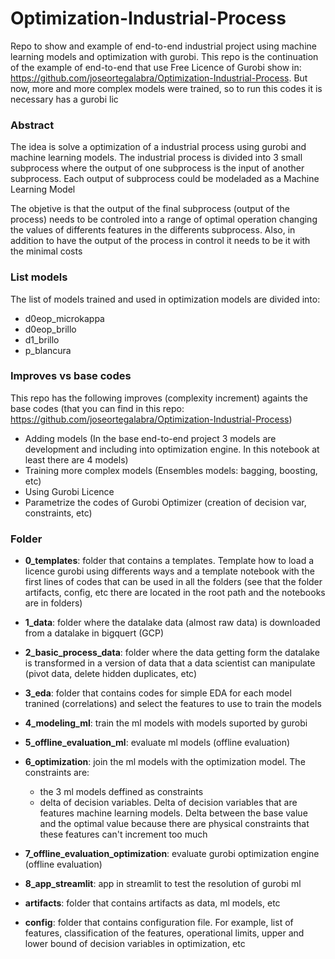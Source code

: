 # Optimization-Industrial-Process

Repo to show and example of end-to-end industrial project using machine learning models and optimization with gurobi. This repo is the continuation of the example of end-to-end that use Free Licence of Gurobi show in: https://github.com/joseortegalabra/Optimization-Industrial-Process. But now, more and more complex models were trained, so to run this codes it is necessary has a gurobi lic


### Abstract
The idea is solve a optimization of a industrial process using gurobi and machine learning models. 
The industrial process is divided into 3 small subprocess where the output of one subprocess is the input of another subprocess.
Each output of subprocess could be modeladed as a Machine Learning Model

The objetive is that the output of the final subprocess (output of the process) needs to be controled into a range of optimal operation changing the values of differents features in the differents subprocess. Also, in addition to have the output of the process in control it needs to be it with the minimal costs

### List models
The list of models trained and used in optimization models are divided into:
- d0eop_microkappa
- d0eop_brillo
- d1_brillo
- p_blancura


### Improves vs base codes
This repo has the following improves (complexity increment) againts the base codes (that you can find in this repo: https://github.com/joseortegalabra/Optimization-Industrial-Process)

- Adding models (In the base end-to-end project 3 models are development and including into optimization engine. In this notebook at least there are 4 models)
- Training more complex models (Ensembles models: bagging, boosting, etc)
- Using Gurobi Licence
- Parametrize the codes of Gurobi Optimizer (creation of decision var, constraints, etc)


### Folder
- **0_templates**: folder that contains a templates. Template how to load a licence gurobi using differents ways and a template notebook with the first lines of codes that can be used in all the folders (see that the folder artifacts, config, etc there are located in the root path and the notebooks are in folders) 

- **1_data**: folder where the datalake data (almost raw data) is downloaded from a datalake in bigquert (GCP)

- **2_basic_process_data**: folder where the data getting form the datalake is transformed in a version of data that a data scientist can manipulate (pivot data, delete hidden duplicates, etc)

- **3_eda**: folder that contains codes for simple EDA for each model tranined (correlations) and select the features to use to train the models

- **4_modeling_ml**: train the ml models with models suported by gurobi

- **5_offline_evaluation_ml**: evaluate ml models (offline evaluation)

- **6_optimization**: join the ml models with the optimization model. The constraints are:
    - the 3 ml models deffined as constraints
    - delta of decision variables. Delta of decision variables that are features machine learning models. Delta between the base value and the optimal value because there are physical constraints that these features can't increment too much

- **7_offline_evaluation_optimization**: evaluate gurobi optimization engine (offline evaluation)

- **8_app_streamlit**: app in streamlit to test the resolution of gurobi ml

- **artifacts**: folder that contains artifacts as data, ml models, etc

- **config**: folder that contains configuration file. For example, list of features, classification of the features, operational limits, upper and lower bound of decision variables in optimization, etc